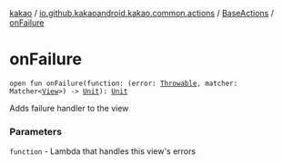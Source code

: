 [kakao](../../index.md) / [io.github.kakaoandroid.kakao.common.actions](../index.md) / [BaseActions](index.md) / [onFailure](./on-failure.md)

# onFailure

`open fun onFailure(function: (error: `[`Throwable`](https://kotlinlang.org/api/latest/jvm/stdlib/kotlin/-throwable/index.html)`, matcher: Matcher<`[`View`](https://developer.android.com/reference/android/view/View.html)`>) -> `[`Unit`](https://kotlinlang.org/api/latest/jvm/stdlib/kotlin/-unit/index.html)`): `[`Unit`](https://kotlinlang.org/api/latest/jvm/stdlib/kotlin/-unit/index.html)

Adds failure handler to the view

### Parameters

`function` - Lambda that handles this view's errors